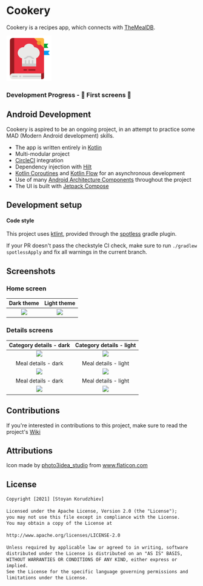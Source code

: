 # Cookery
Cookery is a recipes app, which connects with [TheMealDB](https://www.themealdb.com/api.php).

<p align="left"> 
<img src="https://github.com/skorudzhiev/skorudzhiev/blob/main/assets/Cookery.svg" alt="quizexplorer" width="120" height="120"/>
</p>

### Development Progress - 🚧 First screens 🚧
 
## Android Development
Cookery is aspired to be an ongoing project, in an attempt to practice some MAD (Modern Android development) skills.
 
* The app is written entirely in [Kotlin](https://kotlinlang.org/)
* Multi-modular project
* [CircleCI](https://circleci.com/) integration
* Dependency injection with [Hilt](https://dagger.dev/hilt/)
* [Kotlin Coroutines](https://kotlinlang.org/docs/coroutines-guide.html) and [Kotlin Flow](https://kotlinlang.org/docs/flow.html) for an asynchronous development
* Use of many [Android Architecture Components](https://developer.android.com/topic/libraries/architecture/) throughout the project
* The UI is built with [Jetpack Compose](https://developer.android.com/jetpack/compose)

## Development setup

#### Code style
This project uses [ktlint](https://github.com/pinterest/ktlint), provided through the [spotless](https://github.com/diffplug/spotless) gradle plugin.

If your PR doesn't pass the checkstyle CI check, make sure to run `./gradlew spotlessApply` and fix all warnings in the current branch.

## Screenshots

### Home screen
Dark theme             |  Light theme
:-------------------------:|:-------------------------:
![](https://user-images.githubusercontent.com/26792749/141307913-81b12728-b49e-45b7-a54b-4f79a0617258.png)  |  ![](https://user-images.githubusercontent.com/26792749/141307992-484d602e-2c36-4782-b1d3-027f1be9688f.png)
 
### Details screens
Category details - dark | Category details - light 
:-------------------------:|:-------------------------:
![](https://user-images.githubusercontent.com/26792749/147881620-9ac22851-95f7-418b-a766-f9d931ebc8c9.png)  |  ![](https://user-images.githubusercontent.com/26792749/147881641-e8899704-65ce-4fb7-8feb-5ac234113ede.png)
Meal details - dark| Meal details - light 
![](https://user-images.githubusercontent.com/26792749/147881726-d3834e8e-e940-451b-9011-67d59523bbe0.png)  |  ![](https://user-images.githubusercontent.com/26792749/147881741-39e750e1-5811-4908-a384-dbb9d4b5cf68.png)
Meal details - dark| Meal details - light 
![](https://user-images.githubusercontent.com/26792749/147881817-24dcb49d-55b7-4c50-850f-625d256aaf36.png)  |  ![](https://user-images.githubusercontent.com/26792749/147881828-a84a973e-872a-4a18-a4d1-59a21f257d15.png)
 
## Contributions
If you're interested in contributions to this project, make sure to read the project's [Wiki](https://github.com/skorudzhiev/Cookery/wiki/Git-Workflow)

 
## Attributions
 
 <div>Icon made by <a href="https://www.flaticon.com/authors/photo3idea-studio" title="photo3idea_studio">photo3idea_studio</a> from <a href="https://www.flaticon.com/" title="Flaticon">www.flaticon.com</a></div>

## License

```
Copyright [2021] [Stoyan Korudzhiev]

Licensed under the Apache License, Version 2.0 (the "License");
you may not use this file except in compliance with the License.
You may obtain a copy of the License at

http://www.apache.org/licenses/LICENSE-2.0

Unless required by applicable law or agreed to in writing, software
distributed under the License is distributed on an "AS IS" BASIS,
WITHOUT WARRANTIES OR CONDITIONS OF ANY KIND, either express or implied.
See the License for the specific language governing permissions and
limitations under the License.
```
